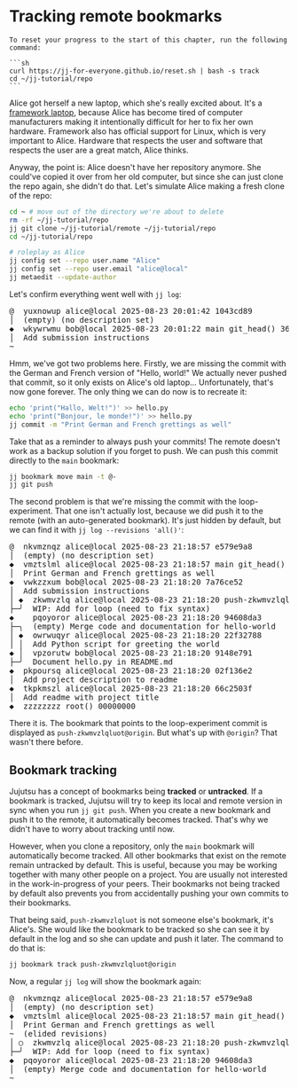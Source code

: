 # Tracking remote bookmarks

````admonish reset title="Reset your progress" collapsible=true
To reset your progress to the start of this chapter, run the following command:

```sh
curl https://jj-for-everyone.github.io/reset.sh | bash -s track
cd ~/jj-tutorial/repo
```
````

Alice got herself a new laptop, which she's really excited about.
It's a [framework laptop](https://frame.work/), because Alice has become tired of computer manufacturers making it intentionally difficult for her to fix her own hardware.
Framework also has official support for Linux, which is very important to Alice.
Hardware that respects the user and software that respects the user are a great match, Alice thinks.

Anyway, the point is: Alice doesn't have her repository anymore.
She could've copied it over from her old computer, but since she can just clone the repo again, she didn't do that.
Let's simulate Alice making a fresh clone of the repo:

```sh
cd ~ # move out of the directory we're about to delete
rm -rf ~/jj-tutorial/repo
jj git clone ~/jj-tutorial/remote ~/jj-tutorial/repo
cd ~/jj-tutorial/repo

# roleplay as Alice
jj config set --repo user.name "Alice"
jj config set --repo user.email "alice@local"
jj metaedit --update-author
```

Let's confirm everything went well with `jj log`:

<!-- generated by aha script -->
<pre class="aha">
<span class="bold "></span><span class="bold green ">@</span>  <span class="bold "></span><span class="bold highlighted purple ">y</span><span class="bold highlighted dimgray ">uxnowup</span><span class="bold "> </span><span class="bold yellow ">alice@local</span><span class="bold "> </span><span class="bold highlighted cyan ">2025-08-23 20:01:42</span><span class="bold "> </span><span class="bold highlighted blue ">1</span><span class="bold highlighted dimgray ">043cd89</span><span class="bold "></span>
│  <span class="bold "></span><span class="bold highlighted green ">(empty)</span><span class="bold "> </span><span class="bold highlighted green ">(no description set)</span><span class="bold "></span>
<span class="bold "></span><span class="bold highlighted cyan ">◆</span>  <span class="bold "></span><span class="bold purple ">w</span><span class="highlighted dimgray ">kywrwmu</span> <span class="yellow ">bob@local</span> <span class="cyan ">2025-08-23 20:01:22</span> <span class="purple ">main</span> <span class="green ">git_head()</span> <span class="bold "></span><span class="bold blue ">3</span><span class="highlighted dimgray ">6c08763</span>
│  Add submission instructions
~
</pre>

Hmm, we've got two problems here.
Firstly, we are missing the commit with the German and French version of "Hello, world!"
We actually never pushed that commit, so it only exists on Alice's old laptop...
Unfortunately, that's now gone forever.
The only thing we can do now is to recreate it:

```sh
echo 'print("Hallo, Welt!")' >> hello.py
echo 'print("Bonjour, le monde!")' >> hello.py
jj commit -m "Print German and French grettings as well"
```

Take that as a reminder to always push your commits!
The remote doesn't work as a backup solution if you forget to push.
We can push this commit directly to the `main` bookmark:

```sh
jj bookmark move main -t @-
jj git push
```

The second problem is that we're missing the commit with the loop-experiment.
That one isn't actually lost, because we did push it to the remote (with an auto-generated bookmark).
It's just hidden by default, but we can find it with `jj log --revisions 'all()'`:

<!-- generated by aha script -->
<pre class="aha">
<span class="bold "></span><span class="bold green ">@</span>  <span class="bold "></span><span class="bold highlighted purple ">n</span><span class="bold highlighted dimgray ">kvmznqz</span><span class="bold "> </span><span class="bold yellow ">alice@local</span><span class="bold "> </span><span class="bold highlighted cyan ">2025-08-23 21:18:57</span><span class="bold "> </span><span class="bold highlighted blue ">e</span><span class="bold highlighted dimgray ">579e9a8</span><span class="bold "></span>
│  <span class="bold "></span><span class="bold highlighted green ">(empty)</span><span class="bold "> </span><span class="bold highlighted green ">(no description set)</span><span class="bold "></span>
<span class="bold "></span><span class="bold highlighted cyan ">◆</span>  <span class="bold "></span><span class="bold purple ">v</span><span class="highlighted dimgray ">mztslml</span> <span class="yellow ">alice@local</span> <span class="cyan ">2025-08-23 21:18:57</span> <span class="purple ">main</span> <span class="green ">git_head()</span> <span class="bold "></span><span class="bold blue ">a</span><span class="highlighted dimgray ">928e18a</span>
│  Print German and French grettings as well
<span class="bold "></span><span class="bold highlighted cyan ">◆</span>  <span class="bold "></span><span class="bold purple ">vw</span><span class="highlighted dimgray ">kzzxum</span> <span class="yellow ">bob@local</span> <span class="cyan ">2025-08-23 21:18:20</span> <span class="bold "></span><span class="bold blue ">7</span><span class="highlighted dimgray ">a76ce52</span>
│  Add submission instructions
│ <span class="bold "></span><span class="bold highlighted cyan ">◆</span>  <span class="bold "></span><span class="bold purple ">zk</span><span class="highlighted dimgray ">wmvzlq</span> <span class="yellow ">alice@local</span> <span class="cyan ">2025-08-23 21:18:20</span> <span class="purple ">push-zkwmvzlqluot@origin</span> <span class="bold "></span><span class="bold blue ">a7</span><span class="highlighted dimgray ">cd6be9</span>
├─╯  WIP: Add for loop (need to fix syntax)
<span class="bold "></span><span class="bold highlighted cyan ">◆</span>    <span class="bold "></span><span class="bold purple ">pq</span><span class="highlighted dimgray ">oyoror</span> <span class="yellow ">alice@local</span> <span class="cyan ">2025-08-23 21:18:20</span> <span class="bold "></span><span class="bold blue ">94</span><span class="highlighted dimgray ">608da3</span>
├─╮  <span class="green ">(empty)</span> Merge code and documentation for hello-world
│ <span class="bold "></span><span class="bold highlighted cyan ">◆</span>  <span class="bold "></span><span class="bold purple ">o</span><span class="highlighted dimgray ">wrwuqyr</span> <span class="yellow ">alice@local</span> <span class="cyan ">2025-08-23 21:18:20</span> <span class="bold "></span><span class="bold blue ">22</span><span class="highlighted dimgray ">f32788</span>
│ │  Add Python script for greeting the world
<span class="bold "></span><span class="bold highlighted cyan ">◆</span> │  <span class="bold "></span><span class="bold purple ">vp</span><span class="highlighted dimgray ">zorutw</span> <span class="yellow ">bob@local</span> <span class="cyan ">2025-08-23 21:18:20</span> <span class="bold "></span><span class="bold blue ">91</span><span class="highlighted dimgray ">48e791</span>
├─╯  Document hello.py in README.md
<span class="bold "></span><span class="bold highlighted cyan ">◆</span>  <span class="bold "></span><span class="bold purple ">pk</span><span class="highlighted dimgray ">poursq</span> <span class="yellow ">alice@local</span> <span class="cyan ">2025-08-23 21:18:20</span> <span class="bold "></span><span class="bold blue ">02</span><span class="highlighted dimgray ">f136e2</span>
│  Add project description to readme
<span class="bold "></span><span class="bold highlighted cyan ">◆</span>  <span class="bold "></span><span class="bold purple ">t</span><span class="highlighted dimgray ">kpkmszl</span> <span class="yellow ">alice@local</span> <span class="cyan ">2025-08-23 21:18:20</span> <span class="bold "></span><span class="bold blue ">6</span><span class="highlighted dimgray ">6c2503f</span>
│  Add readme with project title
<span class="bold "></span><span class="bold highlighted cyan ">◆</span>  <span class="bold "></span><span class="bold purple ">zz</span><span class="highlighted dimgray ">zzzzzz</span> <span class="green ">root()</span> <span class="bold "></span><span class="bold blue ">00</span><span class="highlighted dimgray ">000000</span>
</pre>

There it is.
The bookmark that points to the loop-experiment commit is displayed as `push-zkwmvzlqluot@origin`.
But what's up with `@origin`?
That wasn't there before.

## Bookmark tracking

Jujutsu has a concept of bookmarks being **tracked** or **untracked**.
If a bookmark is tracked, Jujutsu will try to keep its local and remote version in sync when you run `jj git push`.
When you create a new bookmark and push it to the remote, it automatically becomes tracked.
That's why we didn't have to worry about tracking until now.

However, when you clone a repository, only the `main` bookmark will automatically become tracked.
All other bookmarks that exist on the remote remain untracked by default.
This is useful, because you may be working together with many other people on a project.
You are usually not interested in the work-in-progress of your peers.
Their bookmarks not being tracked by default also prevents you from accidentally pushing your own commits to their bookmarks.

That being said, `push-zkwmvzlqluot` is not someone else's bookmark, it's Alice's.
She would like the bookmark to be tracked so she can see it by default in the log and so she can update and push it later.
The command to do that is:

```sh
jj bookmark track push-zkwmvzlqluot@origin
```

Now, a regular `jj log` will show the bookmark again:

<!-- generated by aha script -->
<pre class="aha">
<span class="bold "></span><span class="bold green ">@</span>  <span class="bold "></span><span class="bold highlighted purple ">n</span><span class="bold highlighted dimgray ">kvmznqz</span><span class="bold "> </span><span class="bold yellow ">alice@local</span><span class="bold "> </span><span class="bold highlighted cyan ">2025-08-23 21:18:57</span><span class="bold "> </span><span class="bold highlighted blue ">e</span><span class="bold highlighted dimgray ">579e9a8</span><span class="bold "></span>
│  <span class="bold "></span><span class="bold highlighted green ">(empty)</span><span class="bold "> </span><span class="bold highlighted green ">(no description set)</span><span class="bold "></span>
<span class="bold "></span><span class="bold highlighted cyan ">◆</span>  <span class="bold "></span><span class="bold purple ">v</span><span class="highlighted dimgray ">mztslml</span> <span class="yellow ">alice@local</span> <span class="cyan ">2025-08-23 21:18:57</span> <span class="purple ">main</span> <span class="green ">git_head()</span> <span class="bold "></span><span class="bold blue ">a9</span><span class="highlighted dimgray ">28e18a</span>
│  Print German and French grettings as well
<span class="highlighted dimgray ">~</span>  <span class="highlighted dimgray ">(elided revisions)</span>
│ ○  <span class="bold "></span><span class="bold purple ">z</span><span class="highlighted dimgray ">kwmvzlq</span> <span class="yellow ">alice@local</span> <span class="cyan ">2025-08-23 21:18:20</span> <span class="purple ">push-zkwmvzlqluot</span> <span class="bold "></span><span class="bold blue ">a7</span><span class="highlighted dimgray ">cd6be9</span>
├─╯  WIP: Add for loop (need to fix syntax)
<span class="bold "></span><span class="bold highlighted cyan ">◆</span>  <span class="bold "></span><span class="bold purple ">p</span><span class="highlighted dimgray ">qoyoror</span> <span class="yellow ">alice@local</span> <span class="cyan ">2025-08-23 21:18:20</span> <span class="bold "></span><span class="bold blue ">9</span><span class="highlighted dimgray ">4608da3</span>
│  <span class="green ">(empty)</span> Merge code and documentation for hello-world
~
</pre>
